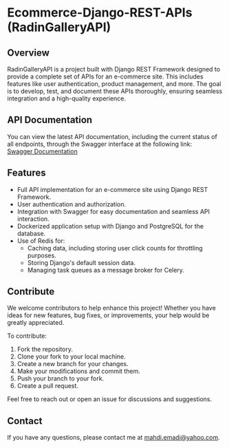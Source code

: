 # Ecommerce-Django-REST-APIs (RadinGalleryAPI)

## Overview
RadinGalleryAPI is a project built with Django REST Framework designed to provide a complete set of APIs for an e-commerce site. This includes features like user authentication, product management, and more. The goal is to develop, test, and document these APIs thoroughly, ensuring seamless integration and a high-quality experience.

## API Documentation
You can view the latest API documentation, including the current status of all endpoints, through the Swagger interface at the following link:  
[Swagger Documentation](https://mhdemd.github.io/Ecommerce-Django-REST-APIs/)

## Features
- Full API implementation for an e-commerce site using Django REST Framework.
- User authentication and authorization.
- Integration with Swagger for easy documentation and seamless API interaction.
- Dockerized application setup with Django and PostgreSQL for the database.
- Use of Redis for:
  - Caching data, including storing user click counts for throttling purposes.
  - Storing Django's default session data.
  - Managing task queues as a message broker for Celery.

## Contribute
We welcome contributors to help enhance this project! Whether you have ideas for new features, bug fixes, or improvements, your help would be greatly appreciated.

To contribute:
1. Fork the repository.
2. Clone your fork to your local machine.
3. Create a new branch for your changes.
4. Make your modifications and commit them.
5. Push your branch to your fork.
6. Create a pull request.

Feel free to reach out or open an issue for discussions and suggestions.

## Contact
If you have any questions, please contact me at [mahdi.emadi@yahoo.com](mailto:mahdi.emadi@yahoo.com).
